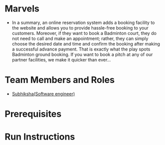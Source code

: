 # Marvels

* In a summary, an online reservation system adds a booking facility to the website and allows you
to provide hassle-free booking to your customers. Moreover, if they want to book a Badminton
court, they do not need to call and make an appointment; rather, they can simply choose the desired
date and time and confirm the booking after making a successful advance payment. That is exactly
what the play spots Badminton ground booking. If you want to book a pitch at any of our partner
facilities, we make it quicker than ever…

# Team Members and Roles

* <a href="https://github.com/SubhikshaRavichandran/CIS641-HW2-SubhikshaRavichandran.git" target="_blank">Subhiksha(Software engineer)</a>


# Prerequisites

# Run Instructions